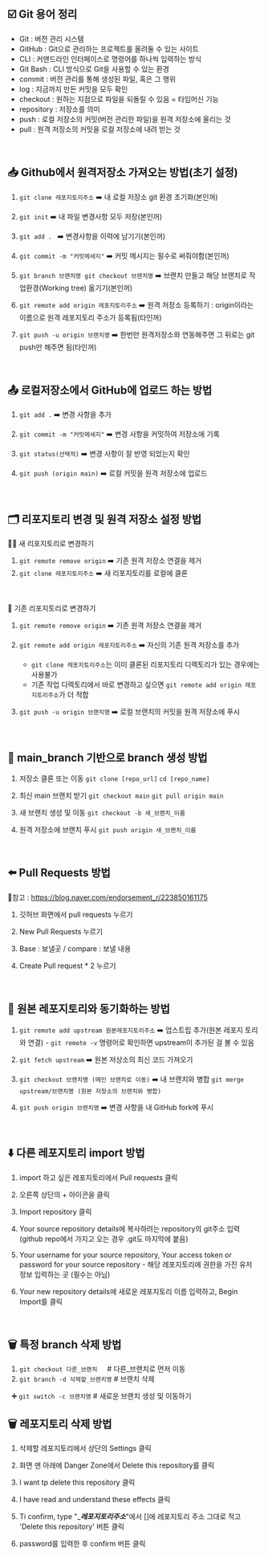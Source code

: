 ## ☑️ Git 용어 정리
* Git : 버전 관리 시스템
* GitHub : Git으로 관리하는 프로젝트를 올려둘 수 있는 사이트
* CLI : 커맨드라인 인터페이스로 명령어를 하나씩 입력하는 방식
* Git Bash : CLI 방식으로 Git을 사용할 수 있는 환경
* commit : 버전 관리를 통해 생성된 파일, 혹은 그 행위
* log : 지금까지 만든 커밋을 모두 확인
* checkout : 원하는 지점으로 파일을 되돌릴 수 있음 = 타임머신 기능
* repository : 저장소를 의미
* push : 로컬 저장소의 커밋(버전 관리한 파일)을 원격 저장소에 올리는 것
* pull : 원격 저장소의 커밋을 로컬 저장소에 내려 받는 것
<br>

## 📥 Github에서 원격저장소 가져오는 방법(초기 설정)

1. `git clone 레포지토리주소` ➡️ 내 로컬 저장소 git 환경 초기화(본인꺼)

2. `git init` ➡️ 내 파일 변경사항 모두 저장(본인꺼)

3. `git add . ` ➡️ 변경사항을 이력에 남기기(본인꺼)

4. `git commit -m "커밋메세지"` ➡️ 커밋 메시지는 필수로 써줘야함(본인꺼)

5. `git branch 브랜치명 git checkout 브랜치명` ➡️ 브랜치 만들고 해당 브랜치로 작업환경(Working tree) 옮기기(본인꺼)

6. `git remote add origin 레포지토리주소` ➡️ 원격 저장소 등록하기 : origin이라는 이름으로 원격 레포지토리 주소가 등록됨(타인꺼)

7. `git push -u origin 브랜치명` ➡️ 한번만 원격저장소와 연동해주면 그 뒤로는 git push만 해주면 됨(타인꺼)
  
<br>

## 📤 로컬저장소에서 GitHub에 업로드 하는 방법
  
1. `git add .` ➡️ 변경 사항을 추가

2. `git commit -m "커밋메세지"`  ➡️ 변경 사항을 커밋하여 저장소에 기록

3. `git status(선택적)` ➡️ 변경 사항이 잘 반영 되었는지 확인

4. `git push (origin main)` ➡️ 로컬 커밋을 원격 저장소에 업로드
<br>

## 🗂️ 리포지토리 변경 및 원격 저장소 설정 방법
⛓️‍💥 새 리포지토리로 변경하기
 1. `git remote remove origin` ➡️ 기존 원격 저장소 연결을 제거
 2. `git clone 레포지토리주소` ➡️ 새 리포지토리를 로컬에 클론
<br>

🔗 기존 리포지토리로 변경하기
 1. `git remote remove origin` ➡️ 기존 원격 저장소 연결을 제거
 2. `git remote add origin 레포지토리주소` ➡️ 자신의 기존 원격 저장소를 추가

    * `git clone 레포지토리주소`는 이미 클론된 리포지토리 디렉토리가 있는 경우에는 사용불가
    * 기존 작업 디렉토리에서 바로 변경하고 싶으면 `git remote add origin 레포지토리주소`가 더 적합

 3. `git push -u origin 브랜치명` ➡️ 로컬 브랜치의 커밋을 원격 저장소에 푸시
<br>

## 🔗 main_branch 기반으로 branch 생성 방법

1. 저장소 클론 또는 이동
`git clone [repo_url]`
`cd [repo_name]`

2. 최신 main 브랜치 받기
`git checkout main`
`git pull origin main`

3. 새 브랜치 생성 및 이동
`git checkout -b 새_브랜치_이름`

4. 원격 저장소에 브랜치 푸시
`git push origin 새_브랜치_이름`

<br>

## ⬅️ Pull Requests 방법
📍참고 : https://blog.naver.com/endorsement_r/223850161175
1. 깃허브 화면에서 pull requests 누르기

2. New Pull Requests 누르기

3. Base : 보낼곳 / compare : 보낼 내용

4. Create Pull request * 2 누르기

<br>



## 🔄 원본 레포지토리와 동기화하는 방법
1. `git remote add upstream 원본레포지토리주소` ➡️ 업스트립 추가(원본 레포지 토리와 연결) - `git remote -v` 명령어로 확인하면 upstream이 추가된 걸 볼 수 있음
   
2. `git fetch upstream` ➡️ 원본 저상소의 최신 코드 가져오기

3. `git checkout 브랜치명 (메인 브랜치로 이동)` ➡️ 내 브랜치와 병합
   `git merge upstream/브랜치명 (원본 저장소의 브랜치와 병합)`
    
4. `git push origin 브랜치명` ➡️ 변경 사항을 내 GitHub fork에 푸시
<br>

## ⬇️ 다른 레포지토리 import 방법
1. import 하고 싶은 레포지토리에서 Pull requests 클릭

2. 오른쪽 상단의 + 아이콘을 클릭

3. Import repository 클릭

4. Your source repository details에 복사하려는 repository의 git주소 입력(github repo에서 가지고 오는 경우 .git도 마지막에 붙음)

5. Your username for your source repository, Your access token or password for your source repository - 해당 레포지토리에 권한을 가진 유저 정보 입력하는 곳 (필수는 아님)

6. Your new repository details에 새로운 레포지토리 이름 입력하고, Begin Import를 클릭 
<br>

## 🗑️ 특정 branch 삭제 방법
1. `git checkout 다른_브랜치`     # 다른_브랜치로 먼저 이동
2. `git branch -d 삭제할_브랜치명` # 브랜치 삭제

  ➕ `git switch -c 브랜치명` # 새로운 브랜치 생성 및 이동하기
<br>

## 🗑️ 레포지토리 삭제 방법
1. 삭제할 레포지토리에서 상단의 Settings 클릭

2. 화면 맨 아래에 Danger Zone에서 Delete this repository를 클릭

3. I want tp delete this repository 클릭

4. I have read and understand these effects 클릭

3. Ti confirm, type "____레포지토리주소___"에서 []에 레포지토리 주소 그대로 적고 'Delete this repository' 버튼 클릭

4. password를 입력한 후 confirm 버튼 클릭

